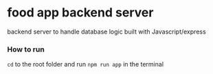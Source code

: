 # food app backend server
backend server to handle database logic built with Javascript/express

### How to run
`cd` to the root folder and run `npm run app` in the terminal
